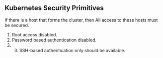 ## Kubernetes Security Primitives
If there is a host that forms the cluster, then All access to these hosts must be secured.
1. Root access disabled.
2. Password based authentication disabled.
3. 3. SSH-based authentication only should be available.
